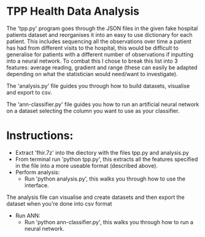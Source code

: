 # TPP Health Data Analysis

The 'tpp.py' program goes through the JSON files in the given fake hospital patients dataset and reorganises it into an easy to use dictionary for each patient. This includes sequencing all the observations over time a patient has had from different visits to the hospital, this would be difficult to generalise for patients with a different number of observations if inputting into a neural network. To combat this I chose to break this list into 3 features: average reading, gradient and range (these can easily be adapted depending on what the statistician would need/want to investigate).

The 'analysis.py' file guides you through how to build datasets, visualise and export to csv. 

The 'ann-classifier.py' file guides you how to run an artificial neural network on a dataset selecting the column you want to use as your classifier.

# Instructions:
- Extract 'fhir.7z' into the diectory with the files tpp.py and analysis.py
- From terminal run 'python tpp.py', this extracts all the features specified in the file into a more useable format (described above).
- Perform analysis:
  - Run 'python analysis.py', this walks you through how to use the interface.

The analysis file can visualise and create datasets and then export the dataset when you're done into csv format
  
- Run ANN:
  - Run 'python ann-classifier.py', this walks you through how to run a neural network.
